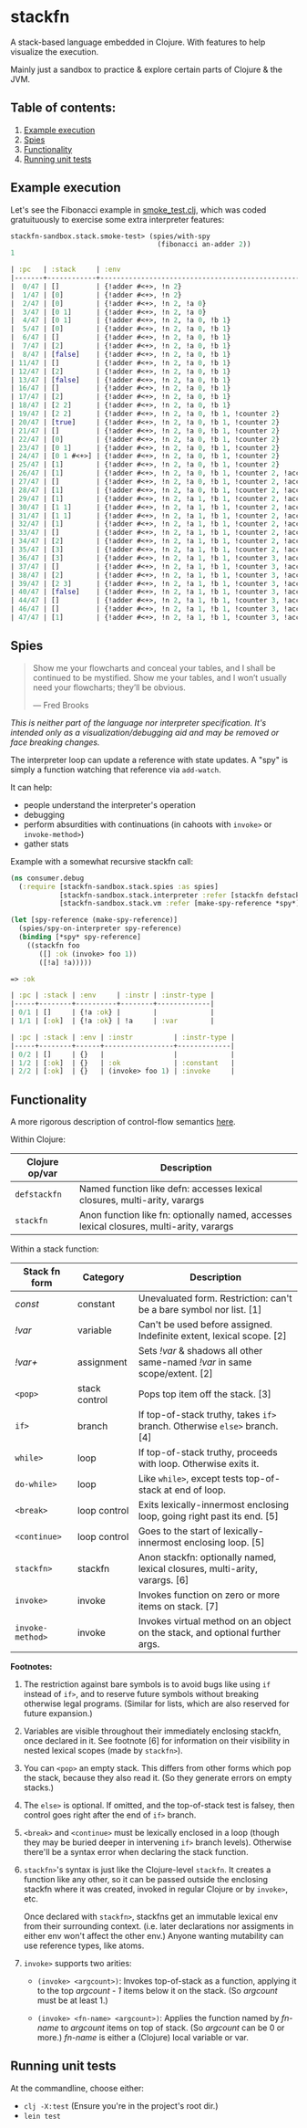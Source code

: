 # stackfn

A stack-based language embedded in Clojure. With features to help
visualize the execution.

Mainly just a sandbox to practice & explore certain parts of Clojure &
the JVM.


## Table of contents:

1. [Example execution](#example-execution)
2. [Spies](#spies)
3. [Functionality](#functionality)
4. [Running unit tests](#running-unit-tests)


## Example execution

Let's see the Fibonacci example in [smoke_test.clj](test/stackfn_sandbox/stack/smoke_test.clj##L149),
which was coded gratuituously to exercise some extra interpreter features:

```clojure
stackfn-sandbox.stack.smoke-test> (spies/with-spy
                                    (fibonacci an-adder 2))
1

| :pc   | :stack     | :env                                                | :instr                   | :instr-type     |
|-------+------------+-----------------------------------------------------+--------------------------+-----------------|
|  0/47 | []         | {!adder #<+>, !n 2}                                 |                          |                 |
|  1/47 | [0]        | {!adder #<+>, !n 2}                                 | 0                        | :constant       |
|  2/47 | [0]        | {!adder #<+>, !n 2, !a 0}                           | !a+                      | :assign-var     |
|  3/47 | [0 1]      | {!adder #<+>, !n 2, !a 0}                           | 1                        | :constant       |
|  4/47 | [0 1]      | {!adder #<+>, !n 2, !a 0, !b 1}                     | !b+                      | :assign-var     |
|  5/47 | [0]        | {!adder #<+>, !n 2, !a 0, !b 1}                     | <pop>                    | :pop            |
|  6/47 | []         | {!adder #<+>, !n 2, !a 0, !b 1}                     | <pop>                    | :pop            |
|  7/47 | [2]        | {!adder #<+>, !n 2, !a 0, !b 1}                     | !n                       | :var            |
|  8/47 | [false]    | {!adder #<+>, !n 2, !a 0, !b 1}                     | (invoke> zero? 1)        | :invoke         |
| 11/47 | []         | {!adder #<+>, !n 2, !a 0, !b 1}                     | if> → 11?                | :jump-false     |
| 12/47 | [2]        | {!adder #<+>, !n 2, !a 0, !b 1}                     | !n                       | :var            |
| 13/47 | [false]    | {!adder #<+>, !n 2, !a 0, !b 1}                     | (invoke> eq1? 1)         | :invoke         |
| 16/47 | []         | {!adder #<+>, !n 2, !a 0, !b 1}                     | if> → 16?                | :jump-false     |
| 17/47 | [2]        | {!adder #<+>, !n 2, !a 0, !b 1}                     | !n                       | :var            |
| 18/47 | [2 2]      | {!adder #<+>, !n 2, !a 0, !b 1}                     | 2                        | :constant       |
| 19/47 | [2 2]      | {!adder #<+>, !n 2, !a 0, !b 1, !counter 2}         | !counter+                | :assign-var     |
| 20/47 | [true]     | {!adder #<+>, !n 2, !a 0, !b 1, !counter 2}         | (invoke> <= 2)           | :invoke         |
| 21/47 | []         | {!adder #<+>, !n 2, !a 0, !b 1, !counter 2}         | while> → 46?             | :jump-false     |
| 22/47 | [0]        | {!adder #<+>, !n 2, !a 0, !b 1, !counter 2}         | !a                       | :var            |
| 23/47 | [0 1]      | {!adder #<+>, !n 2, !a 0, !b 1, !counter 2}         | !b                       | :var            |
| 24/47 | [0 1 #<+>] | {!adder #<+>, !n 2, !a 0, !b 1, !counter 2}         | !adder                   | :var            |
| 25/47 | [1]        | {!adder #<+>, !n 2, !a 0, !b 1, !counter 2}         | (invoke-method> add 3)   | :invoke-virtual |
| 26/47 | [1]        | {!adder #<+>, !n 2, !a 0, !b 1, !counter 2, !acc 1} | !acc+                    | :assign-var     |
| 27/47 | []         | {!adder #<+>, !n 2, !a 0, !b 1, !counter 2, !acc 1} | <pop>                    | :pop            |
| 28/47 | [1]        | {!adder #<+>, !n 2, !a 0, !b 1, !counter 2, !acc 1} | !b                       | :var            |
| 29/47 | [1]        | {!adder #<+>, !n 2, !a 1, !b 1, !counter 2, !acc 1} | !a+                      | :assign-var     |
| 30/47 | [1 1]      | {!adder #<+>, !n 2, !a 1, !b 1, !counter 2, !acc 1} | !acc                     | :var            |
| 31/47 | [1 1]      | {!adder #<+>, !n 2, !a 1, !b 1, !counter 2, !acc 1} | !b+                      | :assign-var     |
| 32/47 | [1]        | {!adder #<+>, !n 2, !a 1, !b 1, !counter 2, !acc 1} | <pop>                    | :pop            |
| 33/47 | []         | {!adder #<+>, !n 2, !a 1, !b 1, !counter 2, !acc 1} | <pop>                    | :pop            |
| 34/47 | [2]        | {!adder #<+>, !n 2, !a 1, !b 1, !counter 2, !acc 1} | !counter                 | :var            |
| 35/47 | [3]        | {!adder #<+>, !n 2, !a 1, !b 1, !counter 2, !acc 1} | (invoke> my-increment 1) | :invoke         |
| 36/47 | [3]        | {!adder #<+>, !n 2, !a 1, !b 1, !counter 3, !acc 1} | !counter+                | :assign-var     |
| 37/47 | []         | {!adder #<+>, !n 2, !a 1, !b 1, !counter 3, !acc 1} | <pop>                    | :pop            |
| 38/47 | [2]        | {!adder #<+>, !n 2, !a 1, !b 1, !counter 3, !acc 1} | !n                       | :var            |
| 39/47 | [2 3]      | {!adder #<+>, !n 2, !a 1, !b 1, !counter 3, !acc 1} | !counter                 | :var            |
| 40/47 | [false]    | {!adder #<+>, !n 2, !a 1, !b 1, !counter 3, !acc 1} | (invoke> <= 2)           | :invoke         |
| 44/47 | []         | {!adder #<+>, !n 2, !a 1, !b 1, !counter 3, !acc 1} | if> → 44?                | :jump-false     |
| 46/47 | []         | {!adder #<+>, !n 2, !a 1, !b 1, !counter 3, !acc 1} | <break> → 46             | :jump           |
| 47/47 | [1]        | {!adder #<+>, !n 2, !a 1, !b 1, !counter 3, !acc 1} | !acc                     | :var            |
```

## Spies

> Show me your flowcharts and conceal your tables, and I shall be
> continued to be mystified. Show me your tables, and I won’t usually
> need your flowcharts; they’ll be obvious.
>
> — Fred Brooks

*This is neither part of the language nor interpreter specification.
It's intended only as a visualization/debugging aid and may be removed
or face breaking changes.*

The interpreter loop can update a reference with state updates. A "spy" is
simply a function watching that reference via `add-watch`.

It can help:
- people understand the interpreter's operation
- debugging
- perform absurdities with continuations (in cahoots with `invoke>` or `invoke-method>`)
- gather stats

Example with a somewhat recursive stackfn call:

```clojure
(ns consumer.debug
  (:require [stackfn-sandbox.stack.spies :as spies]
            [stackfn-sandbox.stack.interpreter :refer [stackfn defstackfn]]
            [stackfn-sandbox.stack.vm :refer [make-spy-reference *spy*]]))

(let [spy-reference (make-spy-reference)]
  (spies/spy-on-interpreter spy-reference)
  (binding [*spy* spy-reference]
    ((stackfn foo
       ([] :ok (invoke> foo 1))
       ([!a] !a)))))

=> :ok

| :pc | :stack | :env     | :instr | :instr-type |
|-----+--------+----------+--------+-------------|
| 0/1 | []     | {!a :ok} |        |             |
| 1/1 | [:ok]  | {!a :ok} | !a     | :var        |

| :pc | :stack | :env | :instr          | :instr-type |
|-----+--------+------+-----------------+-------------|
| 0/2 | []     | {}   |                 |             |
| 1/2 | [:ok]  | {}   | :ok             | :constant   |
| 2/2 | [:ok]  | {}   | (invoke> foo 1) | :invoke     |
```

## Functionality

A more rigorous description of control-flow semantics [here](./doc/intro.md#control-flow-semantics).

Within Clojure:

| Clojure op/var | Description                                                                              |
| -------------- | ---------------------------------------------------------------------------------------- |
| `defstackfn`   | Named function like defn: accesses lexical closures, multi-arity, varargs                |
| `stackfn`      | Anon function like fn: optionally named, accesses lexical closures, multi-arity, varargs |

Within a stack function:

| Stack fn form    | Category      | Description                                                                  |
| ---------------- | ------------- | ---------------------------------------------------------------------------- |
| *const*          | constant      | Unevaluated form. Restriction: can't be a bare symbol nor list. [1]          |
| *!var*           | variable      | Can't be used before assigned. Indefinite extent, lexical scope. [2]         |
| *!var+*          | assignment    | Sets *!var* & shadows all other same-named *!var* in same scope/extent. [2]  |
| `<pop>`          | stack control | Pops top item off the stack. [3]                                             |
| `if>`            | branch        | If top-of-stack truthy, takes `if>` branch. Otherwise `else>` branch. [4]    |
| `while>`         | loop          | If top-of-stack truthy, proceeds with loop. Otherwise exits it.              |
| `do-while>`      | loop          | Like `while>`, except tests top-of-stack at end of loop.                     |
| `<break>`        | loop control  | Exits lexically-innermost enclosing loop, going right past its end. [5]      |
| `<continue>`     | loop control  | Goes to the start of lexically-innermost enclosing loop. [5]                 |
| `stackfn>`       | stackfn       | Anon stackfn: optionally named, lexical closures, multi-arity, varargs. [6]  |
| `invoke>`        | invoke        | Invokes function on zero or more items on stack. [7]                         |
| `invoke-method>` | invoke        | Invokes virtual method on an object on the stack, and optional further args. |

**Footnotes:**

1. The restriction against bare symbols is to avoid bugs like using
   `if` instead of `if>`, and to reserve future symbols
   without breaking otherwise legal programs. (Similar for lists,
   which are also reserved for future expansion.)

2. Variables are visible throughout their immediately enclosing
   stackfn, once declared in it. See footnote [6] for information on
   their visibility in nested lexical scopes (made by `stackfn>`).

3. You can `<pop>` an empty stack. This differs from other forms which
   pop the stack, because they also read it. (So they generate errors
   on empty stacks.)

4. The `else>` is optional. If omitted, and the top-of-stack test is
   falsey, then control goes right after the end of `if>` branch.

5. `<break>` and `<continue>` must be lexically enclosed in a loop
   (though they may be buried deeper in intervening `if>` branch levels).
   Otherwise there'll be a syntax error when declaring the stack
   function.

6. `stackfn>`'s syntax is just like the Clojure-level `stackfn`. It
   creates a function like any other, so it can be passed outside the
   enclosing stackfn where it was created, invoked in regular Clojure
   or by `invoke>`, etc.

   Once declared with `stackfn>`, stackfns get an immutable lexical
   env from their surrounding context. (i.e. later declarations nor
   assigments in either env won't affect the other env.) Anyone
   wanting mutability can use reference types, like atoms.

7. `invoke>` supports two arities:

   - `(invoke> <argcount>)`: Invokes top-of-stack as a function,
     applying it to the top *argcount - 1* items below it on the
     stack. (So *argcount* must be at least 1.)

   - `(invoke> <fn-name> <argcount>)`: Applies the function named by
     *fn-name* to *argcount* items on top of stack. (So *argcount* can
     be 0 or more.) *fn-name* is either a (Clojure) local variable or var.

## Running unit tests

At the commandline, choose either:

- `clj -X:test` (Ensure you're in the project's root dir.)
- `lein test`
